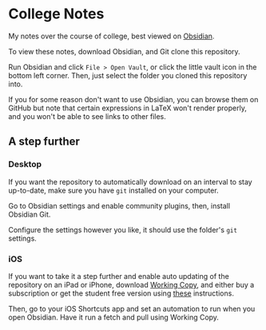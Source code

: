 # College Notes

My notes over the course of college, best viewed on [Obsidian](https://www.obsidian.md).

To view these notes, download Obsidian, and Git clone this repository. 

Run Obsidian and click `File > Open Vault`, or click the little vault icon in the bottom left corner. Then, just select the folder you cloned this repository into. 

If you for some reason don't want to use Obsidian, you can browse them on GitHub but note that certain expressions in LaTeX won't render properly, and you won't be able to see links to other files.

## A step further
### Desktop

If you want the repository to automatically download on an interval to stay up-to-date, make sure you have `git` installed on your computer.

Go to Obsidian settings and enable community plugins, then, install Obsidian Git.

Configure the settings however you like, it should use the folder's `git` settings.

### iOS

If you want to take it a step further and enable auto updating of the repository on an iPad or iPhone, download [Working Copy](https://workingcopy.app/), and either buy a subscription or get the student free version using [these](https://workingcopy.app/education/) instructions.

Then, go to your iOS Shortcuts app and set an automation to run when you open Obsidian. Have it run a fetch and pull using Working Copy.